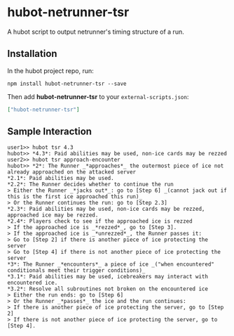 # hubot-netrunner-tsr

A hubot script to output netrunner's timing structure of a run.

## Installation

In the hubot project repo, run:

`npm install hubot-netrunner-tsr --save`

Then add **hubot-netrunner-tsr** to your `external-scripts.json`:

```json
["hubot-netrunner-tsr"]
```

## Sample Interaction

```
user1>> hubot tsr 4.3
hubot>> *4.3*: Paid abilities may be used, non-ice cards may be rezzed
user2>> hubot tsr approach-encounter
hubot>> *2*: The Runner _*approaches*_ the outermost piece of ice not already approached on the attacked server
*2.1*: Paid abilities may be used.
*2.2*: The Runner decides whether to continue the run
> Either the Runner _*jacks out*_: go to [Step 6] _(cannot jack out if this is the first ice approached this run)_
> Or the Runner continues the run: go to [Step 2.3]
*2.3*: Paid abilities may be used, non-ice cards may be rezzed, approached ice may be rezzed.
*2.4*: Players check to see if the approached ice is rezzed
> If the approached ice is _*rezzed*_, go to [Step 3].
> If the approached ice is _*unrezzed*_, the Runner passes it:
> Go to [Step 2] if there is another piece of ice protecting the server
> Go to [Step 4] if there is not another piece of ice protecting the server
*3*: The Runner _*encounters*_ a piece of ice _("when encountered" conditionals meet their trigger conditions)_
*3.1*: Paid abilities may be used, icebreakers may interact with encountered ice.
*3.2*: Resolve all subroutines not broken on the encountered ice
> Either the run ends: go to [Step 6]
> Or the Runner _*passes*_ the ice and the run continues:
> If there is another piece of ice protecting the server, go to [Step 2]
> If there is not another piece of ice protecting the server, go to [Step 4].
```
